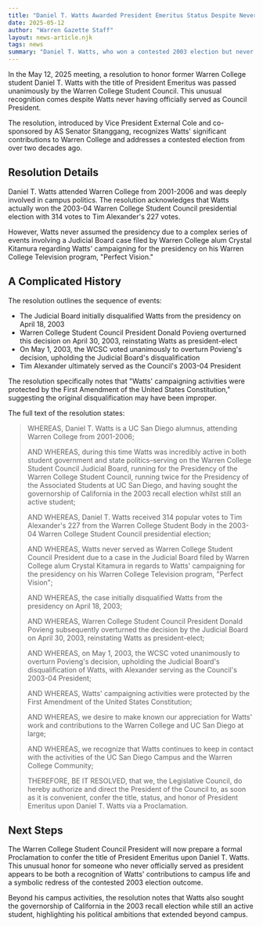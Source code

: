 ```yaml
---
title: "Daniel T. Watts Awarded President Emeritus Status Despite Never Serving as President"
date: 2025-05-12
author: "Warren Gazette Staff"
layout: news-article.njk
tags: news
summary: "Daniel T. Watts, who won a contested 2003 election but never served as president due to a Judicial Board ruling, has been granted President Emeritus status by the Warren College Student Council."
---
```


In the May 12, 2025 meeting, a resolution to honor former Warren College student Daniel T. Watts with the title of President Emeritus was passed unanimously by the Warren College Student Council. This unusual recognition comes despite Watts never having officially served as Council President.

The resolution, introduced by Vice President External Cole and co-sponsored by AS Senator Sitanggang, recognizes Watts' significant contributions to Warren College and addresses a contested election from over two decades ago.

## Resolution Details

Daniel T. Watts attended Warren College from 2001-2006 and was deeply involved in campus politics. The resolution acknowledges that Watts actually won the 2003-04 Warren College Student Council presidential election with 314 votes to Tim Alexander's 227 votes.

However, Watts never assumed the presidency due to a complex series of events involving a Judicial Board case filed by Warren College alum Crystal Kitamura regarding Watts' campaigning for the presidency on his Warren College Television program, "Perfect Vision."

## A Complicated History

The resolution outlines the sequence of events:
- The Judicial Board initially disqualified Watts from the presidency on April 18, 2003
- Warren College Student Council President Donald Povieng overturned this decision on April 30, 2003, reinstating Watts as president-elect
- On May 1, 2003, the WCSC voted unanimously to overturn Povieng's decision, upholding the Judicial Board's disqualification
- Tim Alexander ultimately served as the Council's 2003-04 President

The resolution specifically notes that "Watts' campaigning activities were protected by the First Amendment of the United States Constitution," suggesting the original disqualification may have been improper.

The full text of the resolution states:

> WHEREAS, Daniel T. Watts is a UC San Diego alumnus, attending Warren College from 2001-2006;
>
> AND WHEREAS, during this time Watts was incredibly active in both student government and state politics–serving on the Warren College Student Council Judicial Board, running for the Presidency of the Warren College Student Council, running twice for the Presidency of the Associated Students at UC San Diego, and having sought the governorship of California in the 2003 recall election whilst still an active student;
>
> AND WHEREAS, Daniel T. Watts received 314 popular votes to Tim Alexander's 227 from the Warren College Student Body in the 2003-04 Warren College Student Council presidential election;
>
> AND WHEREAS, Watts never served as Warren College Student Council President due to a case in the Judicial Board filed by Warren College alum Crystal Kitamura in regards to Watts' campaigning for the presidency on his Warren College Television program, "Perfect Vision";
>
> AND WHEREAS, the case initially disqualified Watts from the presidency on April 18, 2003;
>
> AND WHEREAS, Warren College Student Council President Donald Povieng subsequently overturned the decision by the Judicial Board on April 30, 2003, reinstating Watts as president-elect;
>
> AND WHEREAS, on May 1, 2003, the WCSC voted unanimously to overturn Povieng's decision, upholding the Judicial Board's disqualification of Watts, with Alexander serving as the Council's 2003-04 President;
>
> AND WHEREAS, Watts' campaigning activities were protected by the First Amendment of the United States Constitution;
>
> AND WHEREAS, we desire to make known our appreciation for Watts' work and contributions to the Warren College and UC San Diego at large;
>
> AND WHEREAS, we recognize that Watts continues to keep in contact with the activities of the UC San Diego Campus and the Warren College Community;
>
> THEREFORE, BE IT RESOLVED, that we, the Legislative Council, do hereby authorize and direct the President of the Council to, as soon as it is convenient, confer the title, status, and honor of President Emeritus upon Daniel T. Watts via a Proclamation.

## Next Steps

The Warren College Student Council President will now prepare a formal Proclamation to confer the title of President Emeritus upon Daniel T. Watts. This unusual honor for someone who never officially served as president appears to be both a recognition of Watts' contributions to campus life and a symbolic redress of the contested 2003 election outcome.

Beyond his campus activities, the resolution notes that Watts also sought the governorship of California in the 2003 recall election while still an active student, highlighting his political ambitions that extended beyond campus.
